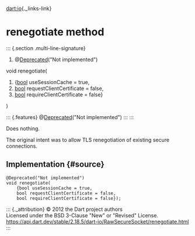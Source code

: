 [dart:io](../../dart-io/dart-io-library){._links-link}

renegotiate method
==================

::: {.section .multi-line-signature}
<div>

1.  @[Deprecated](../../dart-core/deprecated-class)(\"Not implemented\")

</div>

void renegotiate(

1.  {[bool](../../dart-core/bool-class) useSessionCache = true,
2.  [bool](../../dart-core/bool-class) requestClientCertificate = false,
3.  [bool](../../dart-core/bool-class) requireClientCertificate = false}

)

::: {.features}
@[Deprecated](../../dart-core/deprecated-class)(\"Not implemented\")
:::
:::

Does nothing.

The original intent was to allow TLS renegotiation of existing secure
connections.

Implementation {#source}
--------------

``` {.language-dart data-language="dart"}
@Deprecated("Not implemented")
void renegotiate(
    {bool useSessionCache = true,
    bool requestClientCertificate = false,
    bool requireClientCertificate = false});
```

::: {._attribution}
© 2012 the Dart project authors\
Licensed under the BSD 3-Clause \"New\" or \"Revised\" License.\
<https://api.dart.dev/stable/2.18.5/dart-io/RawSecureSocket/renegotiate.html>
:::
